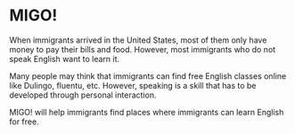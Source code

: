 # MIGO!

When immigrants arrived in the United States, most of them only have money to pay their bills and food. However, most immigrants who do not speak English want to learn it.

Many people may think that immigrants can find free English classes online like Dulingo, fluentu, etc. However, speaking is a skill that has to be developed through personal interaction.

MIGO! will help immigrants find places where immigrants can learn English for free.

